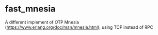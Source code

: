 # fast_mnesia
A different implement of OTP Mnesia (https://www.erlang.org/doc/man/mnesia.html), using TCP instead of RPC
